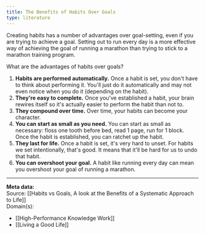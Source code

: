 ```yaml
---
title: The Benefits of Habits Over Goals
type: literature
---
```


Creating habits has a number of advantages over goal-setting, even if you are trying to achieve a goal. Setting out to run every day is a more effective way of achieving the goal of running a marathon than trying to stick to a marathon training program.

What are the advantages of habits over goals?

1. **Habits are performed automatically.** Once a habit is set, you don't have to think about performing it. You'll just do it automatically and may not even notice when you do it (depending on the habit).
2. **They're easy to complete.** Once you've established a habit, your brain rewires itself so it's actually easier to perform the habit than not to.
3. **They compound over time.** Over time, your habits can become your character.
4. **You can start as small as you need.** You can start as small as necessary: floss one tooth before bed, read 1 page, run for 1 block. Once the habit is established, you can ratchet up the habit.
5. **They last for life.** Once a habit is set, it's very hard to unset. For habits we set intentionally, that's good. It means that it'll be hard for us to undo that habit. 
6. **You can overshoot your goal.** A habit like running every day can mean you overshoot your goal of running a marathon.

---
**Meta data:**  <br />
Source: [[Habits vs Goals, A look at the Benefits of a Systematic Approach to Life]]<br />
Domain(s): <br />
- [[High-Performance Knowledge Work]]<br />
- [[Living a Good Life]]<br />